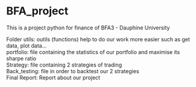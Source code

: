 # BFA_project
This is a project python for finance of BFA3 - Dauphine University

Folder utils: outils (functions) help to do our work more easier such as get data, plot data...    
portfolio: file containing the statistics of our portfolio and maximise its sharpe ratio    
Strategy: file containing 2 strategies of trading     
Back_testing: file in order to backtest our 2 strategies     
Final Report: Report about our project
